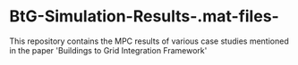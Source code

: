 # BtG-Simulation-Results-.mat-files-
This repository contains the MPC results of various case studies mentioned in the paper 'Buildings to Grid Integration Framework'
